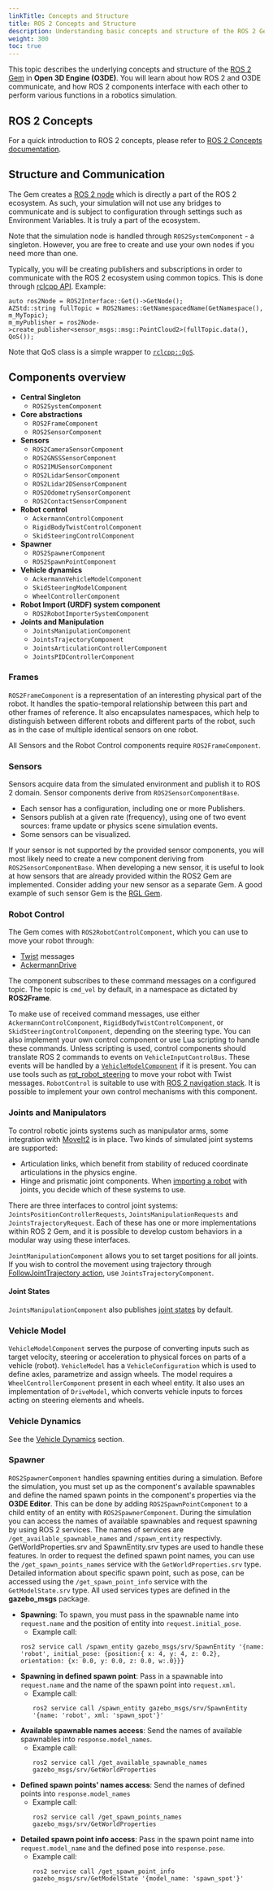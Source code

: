 ```yaml
---
linkTitle: Concepts and Structure
title: ROS 2 Concepts and Structure
description: Understanding basic concepts and structure of the ROS 2 Gem in Open 3D Engine (O3DE).
weight: 300
toc: true
---
```


This topic describes the underlying concepts and structure of the [ROS 2 Gem](/docs/user-guide/gems/reference/robotics/ros2/) in **Open 3D Engine (O3DE)**.
You will learn about how ROS 2 and O3DE communicate, and how ROS 2 components interface with each other to perform various functions in a robotics simulation.

## ROS 2 Concepts

For a quick introduction to ROS 2 concepts, please refer to [ROS 2 Concepts documentation](https://docs.ros.org/en/humble/Concepts.html).

## Structure and Communication

The Gem creates a [ROS 2 node](https://docs.ros.org/en/humble/Tutorials/Understanding-ROS2-Nodes.html) which is directly a part of the ROS 2 ecosystem. As such, your simulation will not use any bridges to communicate and is subject to configuration through settings such as Environment Variables. It is truly a part of the ecosystem.

Note that the simulation node is handled through `ROS2SystemComponent` - a singleton. However, you are free to create and use your own nodes if you need more than one.

Typically, you will be creating publishers and subscriptions in order to communicate with the ROS 2 ecosystem using common topics.
This is done through [rclcpp API](https://docs.ros.org/en/humble/p/rclcpp/generated/classrclcpp_1_1Node.html#classrclcpp_1_1Node). Example:

```
auto ros2Node = ROS2Interface::Get()->GetNode();
AZStd::string fullTopic = ROS2Names::GetNamespacedName(GetNamespace(), m_MyTopic);
m_myPublisher = ros2Node->create_publisher<sensor_msgs::msg::PointCloud2>(fullTopic.data(), QoS());
```

Note that QoS class is a simple wrapper to [`rclcpp::QoS`](https://docs.ros.org/en/humble/p/rclcpp/generated/classrclcpp_1_1QoS.html).

## Components overview

- __Central Singleton__
  - `ROS2SystemComponent`
- __Core abstractions__
  - `ROS2FrameComponent`
  - `ROS2SensorComponent`
- __Sensors__
  - `ROS2CameraSensorComponent`
  - `ROS2GNSSSensorComponent`
  - `ROS2IMUSensorComponent`
  - `ROS2LidarSensorComponent`
  - `ROS2Lidar2DSensorComponent`
  - `ROS2OdometrySensorComponent`
  - `ROS2ContactSensorComponent`
- __Robot control__
  - `AckermannControlComponent`
  - `RigidBodyTwistControlComponent`
  - `SkidSteeringControlComponent`
- __Spawner__
  - `ROS2SpawnerComponent`
  - `ROS2SpawnPointComponent`
- __Vehicle dynamics__
  - `AckermannVehicleModelComponent`
  - `SkidSteeringModelComponent`
  - `WheelControllerComponent`
- __Robot Import (URDF) system component__
  - `ROS2RobotImporterSystemComponent`
- __Joints and Manipulation__
  - `JointsManipulationComponent`
  - `JointsTrajectoryComponent`
  - `JointsArticulationControllerComponent`
  - `JointsPIDControllerComponent`

### Frames

`ROS2FrameComponent` is a representation of an interesting physical part of the robot. It handles the spatio-temporal relationship between this part and other frames of reference. It also encapsulates namespaces, which help to distinguish between different robots and different parts of the robot, such as in the case of multiple identical sensors on one robot.

All Sensors and the Robot Control components require `ROS2FrameComponent`.

### Sensors

Sensors acquire data from the simulated environment and publish it to ROS 2 domain. Sensor components derive from `ROS2SensorComponentBase`.

- Each sensor has a configuration, including one or more Publishers.
- Sensors publish at a given rate (frequency), using one of two event sources: frame update or physics scene simulation events.
- Some sensors can be visualized.

If your sensor is not supported by the provided sensor components, you will most likely need to create a new component deriving from `ROS2SensorComponentBase`. 
When developing a new sensor, it is useful to look at how sensors that are already provided within the ROS2 Gem are implemented. 
Consider adding your new sensor as a separate Gem. A good example of such sensor Gem is the [RGL Gem](https://github.com/RobotecAI/o3de-rgl-gem).

### Robot Control

The Gem comes with `ROS2RobotControlComponent`, which you can use to move your robot through:

- [Twist](https://github.com/ros2/common_interfaces/blob/master/geometry_msgs/msg/Twist.msg) messages
- [AckermannDrive](https://github.com/ros-drivers/ackermann_msgs/blob/master/msg/AckermannDrive.msg)
 
The component subscribes to these command messages on a configured topic. The topic is `cmd_vel` by default, in a namespace as dictated by __ROS2Frame__.

To make use of received command messages, use either `AckermannControlComponent`, `RigidBodyTwistControlComponent`, or `SkidSteeringControlComponent`, depending on the steering type.
You can also implement your own control component or use Lua scripting to handle these commands. 
Unless scripting is used, control components should translate ROS 2 commands to events on `VehicleInputControlBus`.
These events will be handled by a [`VehicleModelComponent`](#vehicle-model) if it is present.
You can use tools such as [rqt_robot_steering](https://index.ros.org/p/rqt_robot_steering/) to move your robot with Twist messages.
`RobotControl` is suitable to use with [ROS 2 navigation stack](https://navigation.ros.org/).
It is possible to implement your own control mechanisms with this component.

### Joints and Manipulators

To control robotic joints systems such as manipulator arms, some integration with [MoveIt2](https://github.com/ros-planning/moveit2) is in place.
Two kinds of simulated joint systems are supported:
- Articulation links, which benefit from stability of reduced coordinate articulations in the physics engine.
- Hinge and prismatic joint components.
When [importing a robot](importing-robot.md) with joints, you decide which of these systems to use.

There are three interfaces to control joint systems: `JointsPositionControllerRequests`, `JointsManipulationRequests` and `JointsTrajectoryRequest`.
Each of these has one or more implementations within ROS 2 Gem, and it is possible to develop custom behaviors in a modular way using these interfaces.

`JointManipulationComponent` allows you to set target positions for all joints. If you wish to control the movement using trajectory through 
[FollowJointTrajectory action](https://github.com/ros-controls/control_msgs/blob/master/control_msgs/action/FollowJointTrajectory.action), use `JointsTrajectoryComponent`.

#### Joint States

`JointsManipulationComponent` also publishes [joint states](https://docs.ros2.org/latest/api/sensor_msgs/msg/JointState.html) by default.

### Vehicle Model

`VehicleModelComponent` serves the purpose of converting inputs such as target velocity, steering or acceleration to physical forces on parts of a vehicle (robot). `VehicleModel` has a `VehicleConfiguration` which is used to define axles, parametrize and assign wheels. The model requires a `WheelControllerComponent` present in each wheel entity. It also uses an implementation of `DriveModel`, which converts vehicle inputs to forces acting on steering elements and wheels.

### Vehicle Dynamics

See the [Vehicle Dynamics](vehicle-dynamics.md) section.

### Spawner

`ROS2SpawnerComponent` handles spawning entities during a simulation.
Before the simulation, you must set up as the component's available spawnables and define the named spawn points in the component's properties via the **O3DE Editor**.
This can be done by adding `ROS2SpawnPointComponent` to a child entity of an entity with `ROS2SpawnerComponent`. 
During the simulation you can access the names of available spawnables and request spawning by using ROS 2 services.
The names of services are `/get_available_spawnable_names` and `/spawn_entity` respectivly.
GetWorldProperties.srv and SpawnEntity.srv types are used to handle these features.
In order to request the defined spawn point names, you can use the `/get_spawn_points_names` service with the `GetWorldProperties.srv` type.
Detailed information about specific spawn point, such as pose, can be accessed using the `/get_spawn_point_info` service with the `GetModelState.srv` type.
All used services types are defined in the **gazebo_msgs** package.

- **Spawning**: To spawn, you must pass in the spawnable name into `request.name` and the position of entity into `request.initial_pose`.
  - Example call: 
  ```
  ros2 service call /spawn_entity gazebo_msgs/srv/SpawnEntity '{name: 'robot', initial_pose: {position:{ x: 4, y: 4, z: 0.2}, orientation: {x: 0.0, y: 0.0, z: 0.0, w:.0}}}
  ```
- **Spawning in defined spawn point**: Pass in a spawnable into `request.name` and the name of the spawn point into `request.xml`.
  - Example call:
    ``` 
    ros2 service call /spawn_entity gazebo_msgs/srv/SpawnEntity '{name: 'robot', xml: 'spawn_spot'}'
    ```
- **Available spawnable names access**: Send the names of available spawnables into `response.model_names`.
  - Example call:
    ```
    ros2 service call /get_available_spawnable_names gazebo_msgs/srv/GetWorldProperties
    ```
- **Defined spawn points' names access**: Send the names of defined points into `response.model_names`
  - Example call:
    ```
    ros2 service call /get_spawn_points_names gazebo_msgs/srv/GetWorldProperties
    ```
- **Detailed spawn point info access**: Pass in the spawn point name into `request.model_name` and the defined pose into `response.pose`.
  - Example call:
    ```
    ros2 service call /get_spawn_point_info gazebo_msgs/srv/GetModelState '{model_name: 'spawn_spot'}'
    ```
